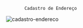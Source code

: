 


           Cadastro de Endereço  
![cadastro-endereco](https://github.com/user-attachments/assets/5745d0c6-0bb2-42c7-8666-953d5a700447)
